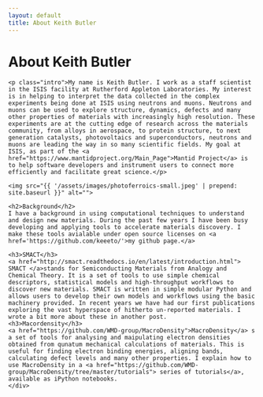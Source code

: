 ```yaml
---
layout: default
title: About Keith Butler
---
```


<div class="post">
	<h1 class="pageTitle">About Keith Butler</h1>

	<p class="intro">My name is Keith Butler. I work as a staff scientist in the ISIS facility at Rutherford Appleton Laboratories. My interest is in helping to interpret the data collected in the complex experiments being done at ISIS using neutrons and muons. Neutrons and muons can be used to explore structure, dynamics, defects and many other properties of materials with increasingly high resolution. These experiments are at the cutting edge of research across the materials community, from alloys in aerospace, to protein structure, to next generation catalysts, photovoltaics and superconductors, neutrons and muons are leading the way in so many scientific fields. My goal at ISIS, as part of the <a href="https://www.mantidproject.org/Main_Page">Mantid Project</a> is to help software developers and instrument users to connect more efficiently and facilitate great science.</p>
	
	<img src="{{ '/assets/images/photoferroics-small.jpeg' | prepend: site.baseurl }}" alt="">
	
	<h2>Background</h2>
	I have a background in using computational techniques to understand and design new materials. During the past few years I have been busy developing and applying tools to accelerate materials discovery. I make these tools avialable under open source licenses on <a href='https://github.com/keeeto/'>my github page.</a>
	
	<h3>SMACT</h3>
	<a href="http://smact.readthedocs.io/en/latest/introduction.html"> SMACT </a>stands for Semiconducting Materials from Analogy and Chemical Theory. It is a set of tools to use simple chemical descriptors, statistical models and high-throughput workflows to discover new materials. SMACT is written in simple modular Python and allows users to develop their own models and workflows using the basic machinery provided. In recent years we have had our first publications exploring the vast hyperspace of hitherto un-reported materials. I wrote a bit more about these in another post.
	<h3>Macordensity</h3>
	<a href="https://github.com/WMD-group/MacroDensity">MacroDensity</a> s a set of tools for analysing and maipulating electron densities obtained from qunatum mechanical calculations of materials. This is useful for finding electron binding energies, aligning bands, calculating defect levels and many other properties. I explain how to use MacroDensity in a <a href="https://github.com/WMD-group/MacroDensity/tree/master/tutorials"> series of tutorials</a>, available as iPython notebooks. 
	</div>
